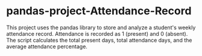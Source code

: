 # pandas-project-Attendance-Record
This project uses the pandas library to store and analyze a student's weekly attendance record. Attendance is recorded as 1 (present) and 0 (absent). The script calculates the total present days, total attendance days, and the average attendance percentage.
